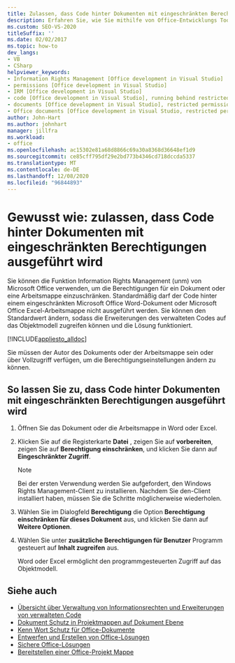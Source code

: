 ```yaml
---
title: Zulassen, dass Code hinter Dokumenten mit eingeschränkten Berechtigungen ausgeführt wird
description: Erfahren Sie, wie Sie mithilfe von Office-Entwicklungs Tools in Visual Studio Code für die Durchführung von Dokumenten mit eingeschränkten Berechtigungen zulassen können.
ms.custom: SEO-VS-2020
titleSuffix: ''
ms.date: 02/02/2017
ms.topic: how-to
dev_langs:
- VB
- CSharp
helpviewer_keywords:
- Information Rights Management [Office development in Visual Studio]
- permissions [Office development in Visual Studio]
- IRM [Office development in Visual Studio]
- code [Office development in Visual Studio], running behind restricted documents
- documents [Office development in Visual Studio], restricted permissions
- Office documents [Office development in Visual Studio, restricted permissions
author: John-Hart
ms.author: johnhart
manager: jillfra
ms.workload:
- office
ms.openlocfilehash: ac15302e81a68d8866c69a30a8368d36648ef1d9
ms.sourcegitcommit: ce85cff795df29e2bd773b4346cd718dccda5337
ms.translationtype: MT
ms.contentlocale: de-DE
ms.lasthandoff: 12/08/2020
ms.locfileid: "96844893"
---
```

# <a name="how-to-permit-code-to-run-behind-documents-with-restricted-permissions"></a>Gewusst wie: zulassen, dass Code hinter Dokumenten mit eingeschränkten Berechtigungen ausgeführt wird
  Sie können die Funktion Information Rights Management (unm) von Microsoft Office verwenden, um die Berechtigungen für ein Dokument oder eine Arbeitsmappe einzuschränken. Standardmäßig darf der Code hinter einem eingeschränkten Microsoft Office Word-Dokument oder Microsoft Office Excel-Arbeitsmappe nicht ausgeführt werden. Sie können den Standardwert ändern, sodass die Erweiterungen des verwalteten Codes auf das Objektmodell zugreifen können und die Lösung funktioniert.

 [!INCLUDE[appliesto_alldoc](../vsto/includes/appliesto-alldoc-md.md)]

 Sie müssen der Autor des Dokuments oder der Arbeitsmappe sein oder über Vollzugriff verfügen, um die Berechtigungseinstellungen ändern zu können.

## <a name="to-permit-code-to-run-behind-documents-with-restricted-permissions"></a>So lassen Sie zu, dass Code hinter Dokumenten mit eingeschränkten Berechtigungen ausgeführt wird

1. Öffnen Sie das Dokument oder die Arbeitsmappe in Word oder Excel.

2. Klicken Sie auf die Registerkarte **Datei** , zeigen Sie auf **vorbereiten**, zeigen Sie auf **Berechtigung einschränken**, und klicken Sie dann auf **Eingeschränkter Zugriff**.

   > [!NOTE]
   > Bei der ersten Verwendung werden Sie aufgefordert, den Windows Rights Management-Client zu installieren. Nachdem Sie den-Client installiert haben, müssen Sie die Schritte möglicherweise wiederholen.

3. Wählen Sie im Dialogfeld **Berechtigung** die Option **Berechtigung einschränken für dieses Dokument** aus, und klicken Sie dann auf **Weitere Optionen**.

4. Wählen Sie unter **zusätzliche Berechtigungen für Benutzer** Programm gesteuert auf **Inhalt zugreifen** aus.

   Word oder Excel ermöglicht den programmgesteuerten Zugriff auf das Objektmodell.

## <a name="see-also"></a>Siehe auch
- [Übersicht über Verwaltung von Informationsrechten und Erweiterungen von verwalteten Code](../vsto/information-rights-management-and-managed-code-extensions-overview.md)
- [Dokument Schutz in Projektmappen auf Dokument Ebene](../vsto/document-protection-in-document-level-solutions.md)
- [Kenn Wort Schutz für Office-Dokumente](../vsto/password-protection-on-office-documents.md)
- [Entwerfen und Erstellen von Office-Lösungen](../vsto/designing-and-creating-office-solutions.md)
- [Sichere Office-Lösungen](../vsto/securing-office-solutions.md)
- [Bereitstellen einer Office-Projekt Mappe](../vsto/deploying-an-office-solution.md)

